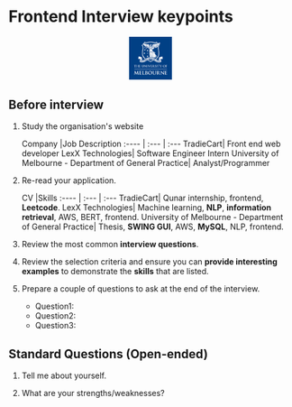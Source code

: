 # Frontend Interview keypoints

<p align="center"><img src="./Pictures/mel.jpg" width = "15%"/></p>

## Before interview
1. Study the organisation's website

	Company |Job Description
	:---- | :--- | :--- 
	TradieCart| Front end web developer
	LexX Technologies| Software Engineer Intern
	University of Melbourne - Department of General Practice| Analyst/Programmer
	
2. Re-read your application.

	CV |Skills
	:---- | :--- | :--- 
	TradieCart| Qunar internship, frontend, **Leetcode**.
	LexX Technologies| Machine learning, **NLP**, **information retrieval**, AWS, BERT, frontend. 
	University of Melbourne - Department of General Practice| Thesis, **SWING GUI**, AWS, **MySQL**, NLP, frontend.
	
3. Review the most common **interview questions**.

4. Review the selection criteria and ensure you can **provide interesting examples** to demonstrate the **skills** that are listed.

5. Prepare a couple of questions to ask at the end of the interview.

	- Question1:
	- Question2:
	- Question3:

## Standard Questions (Open-ended)
1. Tell me about yourself.

2. What are your strengths/weaknesses?

